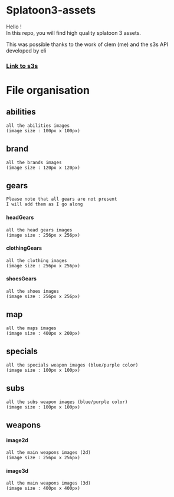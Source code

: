 # Splatoon3-assets
Hello !  
In this repo, you will find high quality splatoon 3 assets.  

This was possible thanks to the work of clem (me) and the s3s API developed by eli
### [Link to s3s](https://github.com/frozenpandaman/s3s)

# File organisation

## abilities
    all the abilities images
    (image size : 100px x 100px)

## brand
    all the brands images
    (image size : 120px x 120px)

## gears
    Please note that all gears are not present
    I will add them as I go along
#### headGears
    all the head gears images
    (image size : 256px x 256px)

#### clothingGears
    all the clothing images
    (image size : 256px x 256px)

#### shoesGears
    all the shoes images
    (image size : 256px x 256px)

## map
    all the maps images
    (image size : 400px x 200px)

## specials
    all the specials weapon images (blue/purple color)
    (image size : 100px x 100px)

## subs
    all the subs weapon images (blue/purple color)
    (image size : 100px x 100px)


## weapons
#### image2d
    all the main weapons images (2d)
    (image size : 256px x 256px)

#### image3d
    all the main weapons images (3d)
    (image size : 400px x 400px)
    